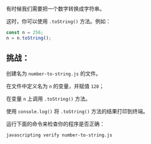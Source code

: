 有时候我们需要把一个数字转换成字符串。

这时，你可以使用 `.toString()` 方法。例如：

```js
const n = 256;
n = n.toString();
```

## 挑战：

创建名为 `number-to-string.js` 的文件。

在文件中定义名为 `n` 的变量，并赋值 `128`；

在变量 `n` 上调用 `.toString()` 方法。

使用 `console.log()` 将 `.toString()` 方法的结果打印到终端。

运行下面的命令来检查你的程序是否正确：

```bash
javascripting verify number-to-string.js
```
